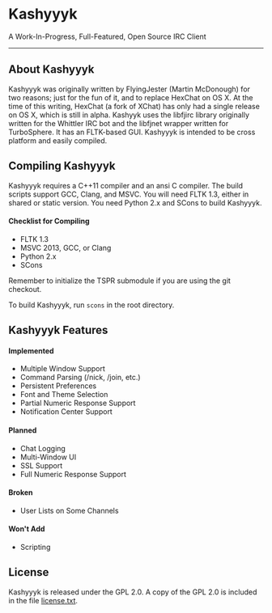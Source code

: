Kashyyyk
========

A Work-In-Progress, Full-Featured, Open Source IRC Client

******

About Kashyyyk
--------------

Kashyyyk was originally written by FlyingJester (Martin McDonough) for two
reasons; just for the fun of it, and to replace HexChat on OS X. At the time
of this writing, HexChat (a fork of XChat) has only had a single release on
OS X, which is still in alpha.
Kashyyk uses the libfjirc library originally written for the Whittler IRC bot
and the libfjnet wrapper written for TurboSphere. It has an FLTK-based GUI.
Kashyyyk is intended to be cross platform and easily compiled.

Compiling Kashyyyk
------------------

Kashyyyk requires a C++11 compiler and an ansi C compiler. The build scripts
support GCC, Clang, and MSVC. You will need FLTK 1.3, either in shared or
static version. You need Python 2.x and SCons to build Kashyyyk.

#### Checklist for Compiling
 - FLTK 1.3
 - MSVC 2013, GCC, or Clang
 - Python 2.x
 - SCons

Remember to initialize the TSPR submodule if you are using the git checkout.

To build Kashyyyk, run `scons` in the root directory.

Kashyyyk Features
-----------------

#### Implemented
 - Multiple Window Support
 - Command Parsing (/nick, /join, etc.)
 - Persistent Preferences
 - Font and Theme Selection
 - Partial Numeric Response Support
 - Notification Center Support

#### Planned
 - Chat Logging
 - Multi-Window UI
 - SSL Support
 - Full Numeric Response Support

#### Broken
 - User Lists on Some Channels

#### Won't Add
 - Scripting

License
-------

Kashyyyk is released under the GPL 2.0.
A copy of the GPL 2.0 is included in the file [license.txt](license.html).
